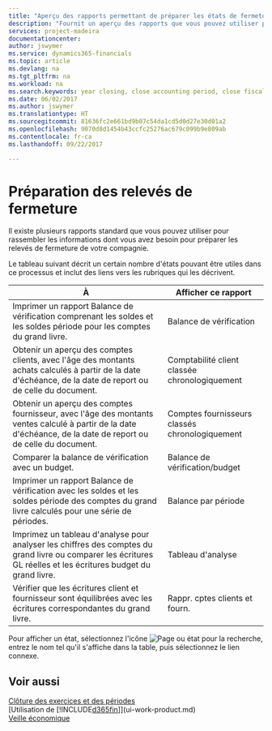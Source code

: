 ```yaml
---
title: "Aperçu des rapports permettant de préparer les états de fermeture | Microsoft Docs"
description: "Fournit un aperçu des rapports que vous pouvez utiliser pour rassembler des informations pour préparer les états de fermeture de votre compagnie à la fin de l'exercice financier."
services: project-madeira
documentationcenter: 
author: jswymer
ms.service: dynamics365-financials
ms.topic: article
ms.devlang: na
ms.tgt_pltfrm: na
ms.workload: na
ms.search.keywords: year closing, close accounting period, close fiscal year, aging, creditor payments, vendor payments, assets, liabilities, equity, analysis, reporting, financial report, business intelligence, BI, Power Bi, KPI
ms.date: 06/02/2017
ms.author: jswymer
ms.translationtype: HT
ms.sourcegitcommit: 81636fc2e661bd9b07c54da1cd5d0d27e30d01a2
ms.openlocfilehash: 9070d8d1454b43ccfc25276ac679c099b9e809ab
ms.contentlocale: fr-ca
ms.lasthandoff: 09/22/2017

---
```

# <a name="preparing-closing-statements"></a>Préparation des relevés de fermeture
Il existe plusieurs rapports standard que vous pouvez utiliser pour rassembler les informations dont vous avez besoin pour préparer les relevés de fermeture de votre compagnie.

Le tableau suivant décrit un certain nombre d'états pouvant être utiles dans ce processus et inclut des liens vers les rubriques qui les décrivent.

| À | Afficher ce rapport |
| --- | --- |
| Imprimer un rapport Balance de vérification comprenant les soldes et les soldes période pour les comptes du grand livre. |Balance de vérification |
| Obtenir un aperçu des comptes clients, avec l'âge des montants achats calculés à partir de la date d'échéance, de la date de report ou de celle du document. |Comptabilité client classée chronologiquement |
| Obtenir un aperçu des comptes fournisseur, avec l'âge des montants ventes calculé à partir de la date d'échéance, de la date de report ou de celle du document. |Comptes fournisseurs classés chronologiquement |
| Comparer la balance de vérification avec un budget. |Balance de vérification/budget |
| Imprimer un rapport Balance de vérification avec les soldes et les soldes période des comptes du grand livre calculés pour une série de périodes. |Balance par période |
| Imprimez un tableau d'analyse pour analyser les chiffres des comptes du grand livre ou comparer les écritures GL réelles et les écritures budget du grand livre. |Tableau d'analyse |
| Vérifier que les écritures client et fournisseur sont équilibrées avec les écritures correspondantes du grand livre. |Rappr. cptes clients et fourn. |

Pour afficher un état, sélectionnez l'icône ![Page ou état pour la recherche](media/ui-search/search_small.png "icône Page ou état pour la recherche"), entrez le nom tel qu'il s'affiche dans la table, puis sélectionnez le lien connexe.

## <a name="see-also"></a>Voir aussi
[Clôture des exercices et des périodes](year-close-years-periods.md)  
[Utilisation de [!INCLUDE[d365fin](includes/d365fin_md.md)]](ui-work-product.md)  
[Veille économique](bi.md)

